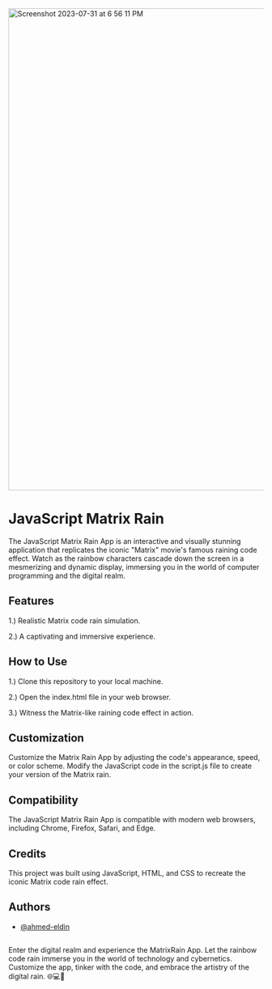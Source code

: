 
<img width="953" alt="Screenshot 2023-07-31 at 6 56 11 PM" src="https://github.com/ahmed-eldin/matrix-rain/assets/111728755/0b9894b7-67f2-4cc0-83de-6204f1bb9dff">



# JavaScript Matrix Rain

The JavaScript Matrix Rain App is an interactive and visually stunning application that replicates the iconic "Matrix" movie's famous raining code effect. Watch as the rainbow characters cascade down the screen in a mesmerizing and dynamic display, immersing you in the world of computer programming and the digital realm.
## Features

1.) Realistic Matrix code rain simulation.

2.) A captivating and immersive experience.
## How to Use

1.) Clone this repository to your local machine.

2.) Open the index.html file in your web browser.

3.) Witness the Matrix-like raining code effect in action.
## Customization

Customize the Matrix Rain App by adjusting the code's appearance, speed, or color scheme. Modify the JavaScript code in the script.js file to create your version of the Matrix rain.
## Compatibility

The JavaScript Matrix Rain App is compatible with modern web browsers, including Chrome, Firefox, Safari, and Edge.
## Credits

This project was built using JavaScript, HTML, and CSS to recreate the iconic Matrix code rain effect.
## Authors

- [@ahmed-eldin](https://www.github.com/ahmed-eldin)

##  

Enter the digital realm and experience the MatrixRain App. Let the rainbow code rain immerse you in the world of technology and cybernetics. Customize the app, tinker with the code, and embrace the artistry of the digital rain. 🌐💻🚀
